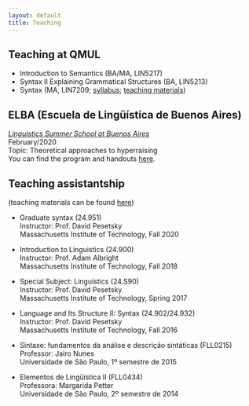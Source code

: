 ```yaml
---
layout: default
title: Teaching
---
```


## Teaching at QMUL
+ Introduction to Semantics (BA/MA, LIN5217)
+ Syntax II Explaining Grammatical Structures (BA, LIN5213)
+ Syntax (MA, LIN7209; [syllabus](https://sznfng.github.io/Syllabus_QMUL_Fall_2021_LIN7209.pdf); [teaching materials](https://www.dropbox.com/sh/kl42lu5d1can1uz/AAB1sf3FX8V0Q3hdynVfhIGVa?dl=0))

## ELBA (Escuela de Lingüística de Buenos Aires)

[_Linguistics Summer School at Buenos Aires_](https://sites.google.com/site/elbahomep/home)\
February/2020\
Topic: Theoretical approaches to hyperraising\
You can find the program and handouts [here](https://www.dropbox.com/sh/pl08r58i8g4psg7/AACxQkOP2f3FK0A5V8C7YDIea?dl=0).

## Teaching assistantship

(teaching materials can be found [here](https://www.dropbox.com/sh/q0l32yqp0hppytu/AAAwjiPWL-FP7bSSU3r6aEjXa?dl=0))

+ Graduate syntax (24.951)\
Instructor: Prof. David Pesetsky\
Massachusetts Institute of Technology, Fall 2020

+ Introduction to Linguistics (24.900)\
Instructor: Prof. Adam Albright\
Massachusetts Institute of Technology, Fall 2018

+ Special Subject: Linguistics (24.S90)\
Instructor: Prof. David Pesetsky\
Massachusetts Institute of Technology, Spring 2017

+ Language and Its Structure II: Syntax (24.902/24.932)\
Instructor: Prof. David Pesetsky\
Massachusetts Institute of Technology, Fall 2016

+ Sintaxe: fundamentos da análise e descrição sintáticas (FLL0215)\
Professor: Jairo Nunes\
Universidade de São Paulo, 1º semestre de 2015

+ Elementos de Lingüística II (FLL0434)\
Professora: Margarida Petter\
Universidade de São Paulo, 2º semestre de 2014
